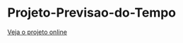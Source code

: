 # Projeto-Previsao-do-Tempo

<a href="https://felipe-bueno04.github.io/Projeto-Previsao-do-Tempo/">Veja o projeto online</a>
